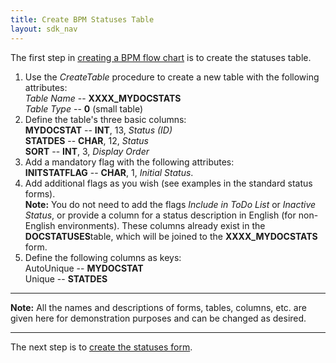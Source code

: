 ```yaml
---
title: Create BPM Statuses Table
layout: sdk_nav
---
```


The first step in [creating a BPM flow
chart](Creating-BPM-Flow-Charts ) is to create the statuses
table.

1.  Use the *CreateTable* procedure to create a new table with the
    following attributes:\
    *Table Name* -- **XXXX_MYDOCSTATS**\
    *Table Type* -- **0** (small table)
2.  Define the table's three basic columns:\
    **MYDOCSTAT** -- **INT**, 13, *Status (ID)*\
    **STATDES** -- **CHAR**, 12, *Status*\
    **SORT** -- **INT**, 3, *Display Order*
3.  Add a mandatory flag with the following attributes:\
    **INITSTATFLAG** -- **CHAR**, 1, *Initial Status*.
4.  Add additional flags as you wish (see examples in the standard
    status forms).\
    **Note:** You do not need to add the flags *Include in ToDo List* or
    *Inactive Status*, or provide a column for a status description in
    English (for non-English environments). These columns already exist
    in the **DOCSTATUSES**table, which will be joined to the
    **XXXX_MYDOCSTATS** form.
5.  Define the following columns as keys:\
    AutoUnique -- **MYDOCSTAT**\
    Unique -- **STATDES**

------------------------------------------------------------------------

**Note:** All the names and descriptions of forms, tables, columns, etc.
are given here for demonstration purposes and can be changed as desired.

------------------------------------------------------------------------

The next step is to [create the statuses
form](Creating-the-Statuses-Form ).
